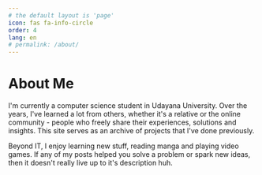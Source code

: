 ```yaml
---
# the default layout is 'page'
icon: fas fa-info-circle
order: 4
lang: en
# permalink: /about/
---
```


<!-- > Add Markdown syntax content to file `_tabs/about.md`{: .filepath } and it will show up on this page.
{: .prompt-tip } -->

# About Me

I'm currently a computer science student in Udayana University. Over the years, I've learned a lot from others, whether it's a relative or the online community - people who freely share their experiences, solutions and insights. This site serves as an archive of projects that I've done previously.

Beyond IT, I enjoy learning new stuff, reading manga and playing video games. If any of my posts helped you solve a problem or spark new ideas, then it doesn't really live up to it's description huh.

